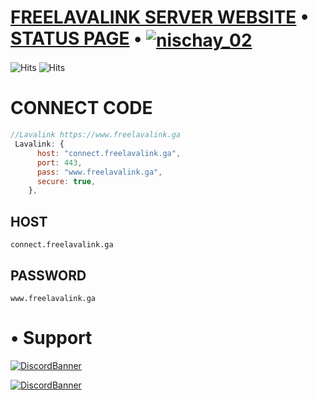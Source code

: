 # [FREELAVALINK SERVER WEBSITE](https://freelavalink.ga)   •   [STATUS PAGE](https://stats.uptimerobot.com/V21BmI2MKq/790568780)   •   <a href="https://stats.uptimerobot.com/V21BmI2MKq/790568780" target="blank"><img align="center" src="https://img.shields.io/uptimerobot/ratio/m790568780-4b499cce7d2b8318146700a8?style=flat-square" alt="nischay_02" /></a>

![Hits](https://hits.seeyoufarm.com/api/count/incr/badge.svg?url=https%3A%2F%2Fgithub.com%2Fnischay876%2Fwww.freelavalink.ga&count_bg=%2379C83D&title_bg=%23555555&icon=&icon_color=%23E7E7E7&title=Repo+views&edge_flat=true)
![Hits](https://img.shields.io/uptimerobot/status/m790568780-4b499cce7d2b8318146700a8?label=Server)

# CONNECT CODE
```javascript
//Lavalink https://www.freelavalink.ga 
 Lavalink: { 
      host: "connect.freelavalink.ga",
      port: 443,
      pass: "www.freelavalink.ga",
      secure: true,
    },
```

## HOST
```
connect.freelavalink.ga
```
## PASSWORD
```
www.freelavalink.ga
```
# •   Support
[![DiscordBanner](https://invidget.switchblade.xyz/aYBB9eXe2g)](https://discord.gg/aYBB9eXe2g)

[![DiscordBanner](https://discord-readme-badge.vercel.app/api?id=813561253175361558)](https://discord.gg/aYBB9eXe2g)
